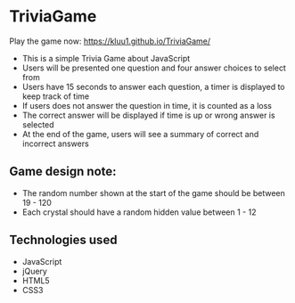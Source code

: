 # TriviaGame
Play the game now: https://kluu1.github.io/TriviaGame/
- This is a simple Trivia Game about JavaScript
- Users will be presented one question and four answer choices to select from
- Users have 15 seconds to answer each question, a timer is displayed to keep track of time
- If users does not answer the question in time, it is counted as a loss
- The correct answer will be displayed if time is up or wrong answer is selected
- At the end of the game, users will see a summary of correct and incorrect answers

## Game design note:
- The random number shown at the start of the game should be between 19 - 120
- Each crystal should have a random hidden value between 1 - 12

## Technologies used
- JavaScript
- jQuery
- HTML5
- CSS3
